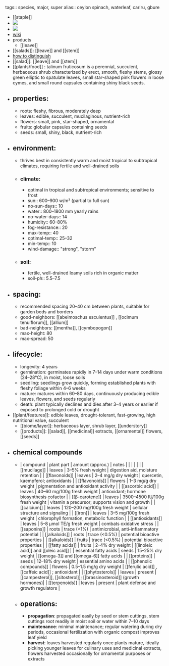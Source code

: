 tags:: species, major, super
alias:: ceylon spinach, waterleaf, cariru, gbure

- [[staple]]
- ![](https://peach-geographical-bat-397.mypinata.cloud/ipfs/QmaLL3a3keWYizb9haTeogeV14a9CGjk7fESbU5UPFzkMh)
- ![](https://peach-geographical-bat-397.mypinata.cloud/ipfs/QmSNGFxVY3pmHKRhQZYRBtMzRjX1KtexWsR4TZjryvvS8o)
- [wiki](https://en.wikipedia.org/wiki/Talinum_fruticosum)
- products
	- [[leave]]
- [[salads]]: [[leave]] and [[stem]]
- [how to distinguish](https://nwwildflowers.com/compare/?t=Talinum+paniculatum,+Talinum+fruticosum)
- [[salad]]: [[leave]] and [[stem]]
- [[plants/food]] : talinum fruticosum is a perennial, succulent, herbaceous shrub characterized by erect, smooth, fleshy stems, glossy green elliptic to spatulate leaves, small star-shaped pink flowers in loose cymes, and small round capsules containing shiny black seeds.
- ## properties:
	- roots: fleshy, fibrous, moderately deep
	- leaves: edible, succulent, mucilaginous, nutrient-rich
	- flowers: small, pink, star-shaped, ornamental
	- fruits: globular capsules containing seeds
	- seeds: small, shiny, black, nutrient-rich
- ## environment:
	- thrives best in consistently warm and moist tropical to subtropical climates, requiring fertile and well-drained soils
	- ### climate:
		- optimal in tropical and subtropical environments; sensitive to frost
		- sun:: 600–900 w/m² (partial to full sun)
		- no-sun-days:: 10
		- water:: 800–1800 mm yearly rains
		- no-water-days:: 14
		- humidity:: 60–80%
		- fog-resistance:: 20
		- max-temp:: 40
		- optimal-temp:: 25–32
		- min-temp:: 10
		- wind-damage:: "strong", "storm"
	- ### soil:
		- fertile, well-drained loamy soils rich in organic matter
		- soil-ph:: 5.5–7.5
- ## spacing:
	- recommended spacing 20–40 cm between plants, suitable for garden beds and borders
	- good-neighbors: [[abelmoschus esculentus]] , [[ocimum tenuiflorum]], [[allium]]
	- bad-neighbors: [[mentha]], [[cymbopogon]]
	- max-height: 80
	- max-spread: 50
- ## lifecycle:
	- longevity: 4 years
	- germination: germinates rapidly in 7–14 days under warm conditions (24–28°C), in moist, loose soils
	- seedling: seedlings grow quickly, forming established plants with fleshy foliage within 4–6 weeks
	- mature: matures within 60–80 days, continuously producing edible leaves, flowers, and seeds regularly
	- death: plant typically declines and dies after 3–4 years or earlier if exposed to prolonged cold or drought
- [[plant/features]]: edible leaves, drought-tolerant, fast-growing, high nutritional value, succulent
	- [[biome/layer]]: herbaceous layer, shrub layer, [[understory]]
	- [[products]]: [[salad]], [[medicinal]] extracts, [[ornamental]] flowers, [[seeds]]
- ## chemical compounds
	- | compound   | plant part | amount (approx.)                | notes                                             |
	  |        |     |         |          |
	  | [[mucilage]]                  | leaves     | 3–5% fresh weight               | digestion aid, moisture retention                                 |
	  | [[flavonoids]]                | leaves     | 2–4 mg/g dry weight             | quercetin, kaempferol; antioxidants                               |
	  | [[flavonoids]]                | flowers    | 1–3 mg/g dry weight             | pigmentation and antioxidant activity                             |
	  | [[ascorbic acid]] | leaves     | 40–60 mg/100g fresh weight      | antioxidant; hormone biosynthesis cofactor                        |
	  | [[β-carotene]] | leaves     | 3500–4500 IU/100g fresh weight  | vitamin a precursor; supports vision and growth                   |
	  | [[calcium]]                   | leaves     | 120–200 mg/100g fresh weight    | cellular structure and signaling                                  |
	  | [[iron]]                      | leaves     | 3–5 mg/100g fresh weight        | chlorophyll formation, metabolic function                         |
	  | [[antioxidants]]              | leaves     | 5–8 µmol TE/g fresh weight      | combats oxidative stress                                          |
	  | [[saponins]]                  | roots      | trace (<1%)                     | antimicrobial, anti-inflammatory potential                        |
	  | [[alkaloids]]                 | roots      | trace (<0.5%)                   | potential bioactive properties                                    |
	  | [[alkaloids]]                 | fruits     | trace (<0.5%)                   | potential bioactive properties                                    |
	  | [[fatty acids]]               | fruits     | 2–4% dry weight                 | [[linoleic acid]] and [[oleic acid]]                                          |
	  | essential fatty acids     | seeds      | 15–25% dry weight               | [[omega-3]] and [[omega-6]] fatty acids                                   |
	  | [[proteins]]                  | seeds      | 12–18% dry weight               | essential amino acids                                             |
	  | [[phenolic compounds]]        | flowers    | 0.5–1.5 mg/g dry weight         | [[ferulic acid]] , [[caffeic acid]] ; antioxidant                               |
	  | [[phytosterols]]              | leaves     | present                         | [[campesterol]], [[sitosterol]]; [[brassinosteroid]] (growth hormones)|
	  | [[terpenoids]]                | leaves     | present                         | plant defense and growth regulators                               |
	- ## operations:
		- **propagation**: propagated easily by seed or stem cuttings, stem cuttings root readily in moist soil or water within 7–10 days
		- **maintenance**: minimal maintenance; regular watering during dry periods, occasional fertilization with organic compost improves leaf yield
		- **harvest**: leaves harvested regularly once plants mature, ideally picking younger leaves for culinary uses and medicinal extracts, flowers harvested occasionally for ornamental purposes or extracts
